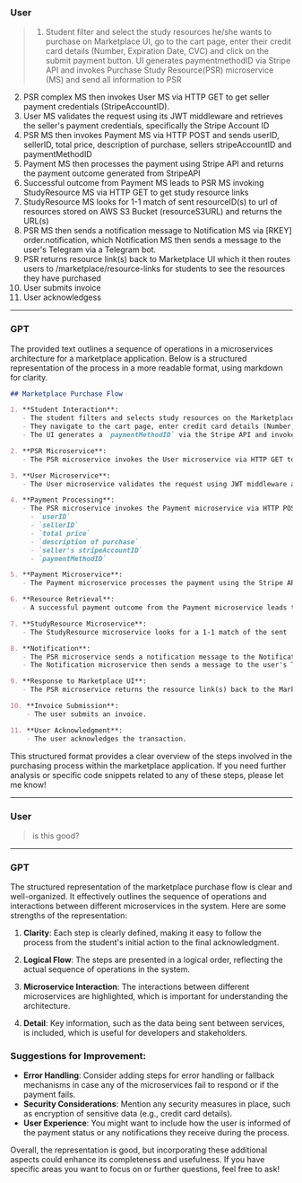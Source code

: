 ### User
> 1.	Student filter and select the study resources he/she wants to purchase on Marketplace UI, go to the cart page, enter their credit card details (Number, Expiration Date, CVC) and click on the submit payment button. UI generates paymentmethodID via Stripe API and invokes Purchase Study Resource(PSR) microservice (MS) and send all information to PSR
2.	PSR complex MS then invokes User MS via HTTP GET to get seller payment credentials (StripeAccountID). 
3.	User MS validates the request using its JWT middleware and retrieves the seller's payment credentials, specifically the Stripe Account ID
4.	PSR MS then invokes Payment MS via HTTP POST and sends userID, sellerID, total price, description of purchase, sellers stripeAccountID and paymentMethodID
5.	Payment MS then processes the payment using Stripe API and returns the payment outcome generated from StripeAPI
6.	Successful outcome from Payment MS leads to PSR MS invoking StudyResource MS via HTTP GET to get study resource links
7.	StudyResource MS looks for 1-1 match of sent resourceID(s) to url of resources stored on AWS S3 Bucket (resourceS3URL) and returns the URL(s)
8.	PSR MS then sends a notification message to Notification MS via [RKEY] order.notification, which Notification MS then sends a message to the user's Telegram via a Telegram bot. 
9.	PSR returns resource link(s) back to Marketplace UI which it then routes users to /marketplace/resource-links for students to see the resources they have purchased
10. User submits invoice
11. User acknowledgess

---
### GPT
The provided text outlines a sequence of operations in a microservices architecture for a marketplace application. Below is a structured representation of the process in a more readable format, using markdown for clarity.

```markdown
## Marketplace Purchase Flow

1. **Student Interaction**:
   - The student filters and selects study resources on the Marketplace UI.
   - They navigate to the cart page, enter credit card details (Number, Expiration Date, CVC), and click the submit payment button.
   - The UI generates a `paymentMethodID` via the Stripe API and invokes the Purchase Study Resource (PSR) microservice, sending all relevant information.

2. **PSR Microservice**:
   - The PSR microservice invokes the User microservice via HTTP GET to retrieve the seller's payment credentials (StripeAccountID).

3. **User Microservice**:
   - The User microservice validates the request using JWT middleware and retrieves the seller's payment credentials, specifically the Stripe Account ID.

4. **Payment Processing**:
   - The PSR microservice invokes the Payment microservice via HTTP POST, sending the following data:
     - `userID`
     - `sellerID`
     - `total price`
     - `description of purchase`
     - `seller's stripeAccountID`
     - `paymentMethodID`

5. **Payment Microservice**:
   - The Payment microservice processes the payment using the Stripe API and returns the payment outcome generated from the Stripe API.

6. **Resource Retrieval**:
   - A successful payment outcome from the Payment microservice leads the PSR microservice to invoke the StudyResource microservice via HTTP GET to retrieve study resource links.

7. **StudyResource Microservice**:
   - The StudyResource microservice looks for a 1-1 match of the sent `resourceID(s)` to the URLs of resources stored in an AWS S3 Bucket (`resourceS3URL`) and returns the URL(s).

8. **Notification**:
   - The PSR microservice sends a notification message to the Notification microservice via `[RKEY] order.notification`.
   - The Notification microservice then sends a message to the user's Telegram via a Telegram bot.

9. **Response to Marketplace UI**:
   - The PSR microservice returns the resource link(s) back to the Marketplace UI, which routes users to `/marketplace/resource-links` for students to view the resources they have purchased.

10. **Invoice Submission**:
    - The user submits an invoice.

11. **User Acknowledgment**:
    - The user acknowledges the transaction.
```

This structured format provides a clear overview of the steps involved in the purchasing process within the marketplace application. If you need further analysis or specific code snippets related to any of these steps, please let me know!

---
### User
> is this good?

---
### GPT
The structured representation of the marketplace purchase flow is clear and well-organized. It effectively outlines the sequence of operations and interactions between different microservices in the system. Here are some strengths of the representation:

1. **Clarity**: Each step is clearly defined, making it easy to follow the process from the student's initial action to the final acknowledgment.

2. **Logical Flow**: The steps are presented in a logical order, reflecting the actual sequence of operations in the system.

3. **Microservice Interaction**: The interactions between different microservices are highlighted, which is important for understanding the architecture.

4. **Detail**: Key information, such as the data being sent between services, is included, which is useful for developers and stakeholders.

### Suggestions for Improvement:
- **Error Handling**: Consider adding steps for error handling or fallback mechanisms in case any of the microservices fail to respond or if the payment fails.
- **Security Considerations**: Mention any security measures in place, such as encryption of sensitive data (e.g., credit card details).
- **User Experience**: You might want to include how the user is informed of the payment status or any notifications they receive during the process.

Overall, the representation is good, but incorporating these additional aspects could enhance its completeness and usefulness. If you have specific areas you want to focus on or further questions, feel free to ask!
